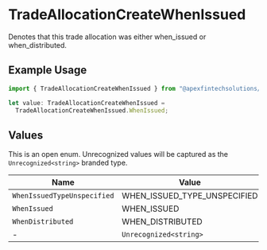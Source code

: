 # TradeAllocationCreateWhenIssued

Denotes that this trade allocation was either when_issued or when_distributed.

## Example Usage

```typescript
import { TradeAllocationCreateWhenIssued } from "@apexfintechsolutions/ascend-sdk/models/components";

let value: TradeAllocationCreateWhenIssued =
  TradeAllocationCreateWhenIssued.WhenIssued;
```

## Values

This is an open enum. Unrecognized values will be captured as the `Unrecognized<string>` branded type.

| Name                         | Value                        |
| ---------------------------- | ---------------------------- |
| `WhenIssuedTypeUnspecified`  | WHEN_ISSUED_TYPE_UNSPECIFIED |
| `WhenIssued`                 | WHEN_ISSUED                  |
| `WhenDistributed`            | WHEN_DISTRIBUTED             |
| -                            | `Unrecognized<string>`       |
